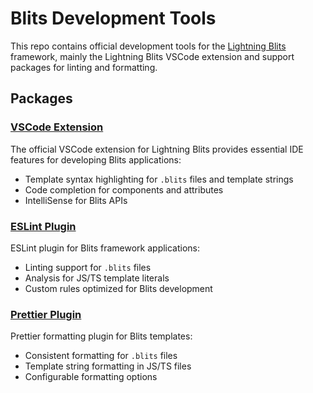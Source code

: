 # Blits Development Tools

This repo contains official development tools for the [Lightning Blits](https://lightningjs.io/) framework, mainly the Lightning Blits VSCode extension and support packages for linting and formatting.

## Packages

### [VSCode Extension](./vscode-extension)

The official VSCode extension for Lightning Blits provides essential IDE features for developing Blits applications:

- Template syntax highlighting for `.blits` files and template strings
- Code completion for components and attributes
- IntelliSense for Blits APIs

### [ESLint Plugin](./eslint-plugin-blits)

ESLint plugin for Blits framework applications:
- Linting support for `.blits` files
- Analysis for JS/TS template literals
- Custom rules optimized for Blits development

### [Prettier Plugin](./prettier-plugin-blits)

Prettier formatting plugin for Blits templates:
- Consistent formatting for `.blits` files
- Template string formatting in JS/TS files
- Configurable formatting options

